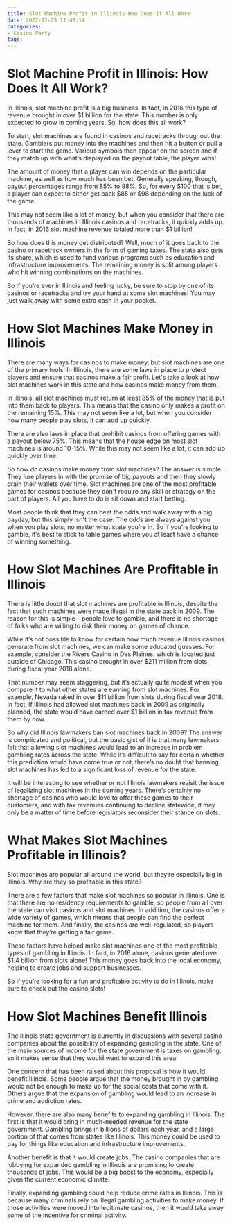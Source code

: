 ```yaml
---
title: Slot Machine Profit in Illinois How Does It All Work
date: 2022-12-25 11:45:14
categories:
- Casino Party
tags:
---
```



#  Slot Machine Profit in Illinois: How Does It All Work?

In Illinois, slot machine profit is a big business. In fact, in 2016 this type of revenue brought in over $1 billion for the state. This number is only expected to grow in coming years. So, how does this all work?

To start, slot machines are found in casinos and racetracks throughout the state. Gamblers put money into the machines and then hit a button or pull a lever to start the game. Various symbols then appear on the screen and if they match up with what’s displayed on the payout table, the player wins!

The amount of money that a player can win depends on the particular machine, as well as how much has been bet. Generally speaking, though, payout percentages range from 85% to 98%. So, for every $100 that is bet, a player can expect to either get back $85 or $98 depending on the luck of the game.

This may not seem like a lot of money, but when you consider that there are thousands of machines in Illinois casinos and racetracks, it quickly adds up. In fact, in 2016 slot machine revenue totaled more than $1 billion!

So how does this money get distributed? Well, much of it goes back to the casino or racetrack owners in the form of gaming taxes. The state also gets its share, which is used to fund various programs such as education and infrastructure improvements. The remaining money is split among players who hit winning combinations on the machines.

So if you’re ever in Illinois and feeling lucky, be sure to stop by one of its casinos or racetracks and try your hand at some slot machines! You may just walk away with some extra cash in your pocket.

#  How Slot Machines Make Money in Illinois 

There are many ways for casinos to make money, but slot machines are one of the primary tools. In Illinois, there are some laws in place to protect players and ensure that casinos make a fair profit. Let's take a look at how slot machines work in this state and how casinos make money from them.

In Illinois, all slot machines must return at least 85% of the money that is put into them back to players. This means that the casino only makes a profit on the remaining 15%. This may not seem like a lot, but when you consider how many people play slots, it can add up quickly.

There are also laws in place that prohibit casinos from offering games with a payout below 75%. This means that the house edge on most slot machines is around 10-15%. While this may not seem like a lot, it can add up quickly over time.

So how do casinos make money from slot machines? The answer is simple. They lure players in with the promise of big payouts and then they slowly drain their wallets over time. Slot machines are one of the most profitable games for casinos because they don't require any skill or strategy on the part of players. All you have to do is sit down and start betting.

Most people think that they can beat the odds and walk away with a big payday, but this simply isn't the case. The odds are always against you when you play slots, no matter what state you're in. So if you're looking to gamble, it's best to stick to table games where you at least have a chance of winning something.

#  How Slot Machines Are Profitable in Illinois 

There is little doubt that slot machines are profitable in Illinois, despite the fact that such machines were made illegal in the state back in 2009. The reason for this is simple – people love to gamble, and there is no shortage of folks who are willing to risk their money on games of chance.

While it’s not possible to know for certain how much revenue Illinois casinos generate from slot machines, we can make some educated guesses. For example, consider the Rivers Casino in Des Plaines, which is located just outside of Chicago. This casino brought in over $211 million from slots during fiscal year 2018 alone.

That number may seem staggering, but it’s actually quite modest when you compare it to what other states are earning from slot machines. For example, Nevada raked in over $11 billion from slots during fiscal year 2018. In fact, if Illinois had allowed slot machines back in 2009 as originally planned, the state would have earned over $1 billion in tax revenue from them by now.

So why did Illinois lawmakers ban slot machines back in 2009? The answer is complicated and political, but the basic gist of it is that many lawmakers felt that allowing slot machines would lead to an increase in problem gambling rates across the state. While it’s difficult to say for certain whether this prediction would have come true or not, there’s no doubt that banning slot machines has led to a significant loss of revenue for the state.

It will be interesting to see whether or not Illinois lawmakers revisit the issue of legalizing slot machines in the coming years. There’s certainly no shortage of casinos who would love to offer these games to their customers, and with tax revenues continuing to decline statewide, it may only be a matter of time before legislators reconsider their stance on slots.

#  What Makes Slot Machines Profitable in Illinois? 

Slot machines are popular all around the world, but they’re especially big in Illinois. Why are they so profitable in this state?

There are a few factors that make slot machines so popular in Illinois. One is that there are no residency requirements to gamble, so people from all over the state can visit casinos and slot machines. In addition, the casinos offer a wide variety of games, which means that people can find the perfect machine for them. And finally, the casinos are well-regulated, so players know that they’re getting a fair game.

These factors have helped make slot machines one of the most profitable types of gambling in Illinois. In fact, in 2016 alone, casinos generated over $1.4 billion from slots alone! This money goes back into the local economy, helping to create jobs and support businesses.

So if you’re looking for a fun and profitable activity to do in Illinois, make sure to check out the casino slots!

#  How Slot Machines Benefit Illinois

The Illinois state government is currently in discussions with several casino companies about the possibility of expanding gambling in the state. One of the main sources of income for the state government is taxes on gambling, so it makes sense that they would want to expand this area.

One concern that has been raised about this proposal is how it would benefit Illinois. Some people argue that the money brought in by gambling would not be enough to make up for the social costs that come with it. Others argue that the expansion of gambling would lead to an increase in crime and addiction rates.

However, there are also many benefits to expanding gambling in Illinois. The first is that it would bring in much-needed revenue for the state government. Gambling brings in billions of dollars each year, and a large portion of that comes from states like Illinois. This money could be used to pay for things like education and infrastructure improvements.

Another benefit is that it would create jobs. The casino companies that are lobbying for expanded gambling in Illinois are promising to create thousands of jobs. This would be a big boost to the economy, especially given the current economic climate.

Finally, expanding gambling could help reduce crime rates in Illinois. This is because many criminals rely on illegal gambling activities to make money. If those activities were moved into legitimate casinos, then it would take away some of the incentive for criminal activity.